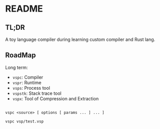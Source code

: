 # README

## TL;DR

A toy language compiler during learning custom compiler and Rust lang.

## RoadMap

Long term:

- `vspc`: Compiler
- `vspr`: Runtime
- `vsps`: Process tool
- `vspstk`: Stack trace tool
- `vspx`: Tool of Compression and Extraction

## 

```plaintext
vspc <source> [ options [ params ... ] ... ]
```

```plaintext
vspc vsp/test.vsp
```